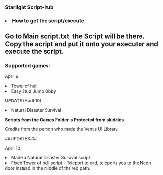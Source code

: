 ### Starlight Script-hub ###

### <li> How to get the script/execute </li> ###

<h2> Go to Main script.txt, the Script will be there. Copy the script and put it onto your executor and execute the script. </h2>

### Supported games: ###

April 9

<li> Tower of hell </li>
<li> Easy Stud Jump Obby </li>

UPDATE (April 10)

<li> Natural Disaster Survival </li>




**Scripts from the Games Folder is Protected from skiddies**

Credits from the person who made the Venus UI Library.

##UPDATES:##

April 10
<li> Made a Natural Disaster Survival script </li>
<li> Fixed Tower of hell script - Teleport to end, teleports you to the Neon door instead in the middle of the red path. </li>
